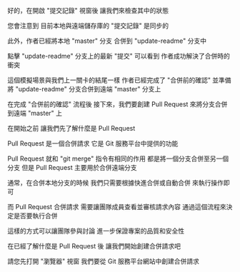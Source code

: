 好的，在開啟 "提交記錄" 視窗後
讓我們來檢查其中的狀態

您會注意到
目前本地與遠端儲存庫的 "提交記錄" 是同步的

此外，作者已經將本地 "master" 分支
合併到 "update-readme" 分支中

點擊 "update-readme" 分支上的最新 "提交" 可以看到
作者成功解決了合併時的衝突

這個模擬場景與我們上一關卡的結尾一樣
作者已經完成了 "合併前的確認"
並準備將 "update-readme" 分支合併到遠端 "master" 分支上

在完成 "合併前的確認" 流程後
接下來，我們要創建 Pull Request
來將分支合併到遠端 "master" 上

在開始之前
讓我們先了解什麼是 Pull Request

Pull Request 是一個合併請求
它是 Git 服務平台中提供的功能

Pull Request 就和 "git merge" 指令有相同的作用
都是將一個分支合併至另一個分支
但是 Pull Request 主要用於合併遠端分支

通常，在合併本地分支的時候
我們只需要根據快進合併或自動合併
來執行操作即可

而 Pull Request 合併請求
需要讓團隊成員查看並審核請求內容
通過這個流程來決定是否要執行合併

這樣的方式可以讓團隊參與討論
進一步保證專案的品質和安全性

在已經了解什麼是 Pull Request 後
讓我們開始創建合併請求吧

請您先打開 "瀏覽器" 視窗
我們要從 Git 服務平台網站中創建合併請求